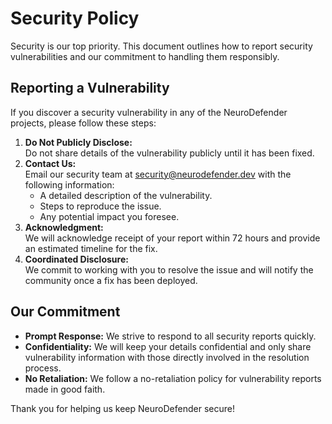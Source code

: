 # Security Policy

Security is our top priority. This document outlines how to report security vulnerabilities and our commitment to handling them responsibly.

## Reporting a Vulnerability

If you discover a security vulnerability in any of the NeuroDefender projects, please follow these steps:

1. **Do Not Publicly Disclose:**  
   Do not share details of the vulnerability publicly until it has been fixed.
2. **Contact Us:**  
   Email our security team at [security@neurodefender.dev](mailto:security@neurodefender.dev) with the following information:
   - A detailed description of the vulnerability.
   - Steps to reproduce the issue.
   - Any potential impact you foresee.
3. **Acknowledgment:**  
   We will acknowledge receipt of your report within 72 hours and provide an estimated timeline for the fix.
4. **Coordinated Disclosure:**  
   We commit to working with you to resolve the issue and will notify the community once a fix has been deployed.

## Our Commitment

- **Prompt Response:** We strive to respond to all security reports quickly.
- **Confidentiality:** We will keep your details confidential and only share vulnerability information with those directly involved in the resolution process.
- **No Retaliation:** We follow a no-retaliation policy for vulnerability reports made in good faith.

Thank you for helping us keep NeuroDefender secure!
